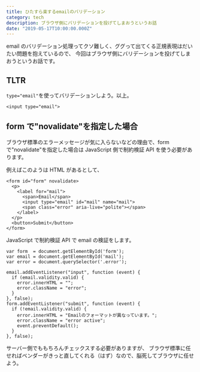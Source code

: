 ```yaml
---
title: ひたすら楽するemailのバリデーション
category: tech
description: ブラウザ側にバリデーションを投げてしまおうというお話
date: "2019-05-17T10:00:00.000Z"
---
```


email のバリデーション処理ってクソ難しく、ググって出てくる正規表現はだいたい問題を抱えているので、
今回はブラウザ側にバリデーションを投げてしまおうというお話です。

## TLTR

`type="email"`を使ってバリデーションしよう。以上。

```
<input type="email">
```

## form で"novalidate"を指定した場合

ブラウザ標準のエラーメッセージが気に入らないなどの理由で、form で"novalidate"を指定した場合は JavaScript 側で制約検証 API を使う必要があります。

例えばこのようは HTML があるとして、

```
<form id="form" novalidate>
  <p>
    <label for="mail">
      <span>Email</span>
      <input type="email" id="mail" name="mail">
      <span class="error" aria-live="polite"></span>
    </label>
  </p>
  <button>Submit</button>
</form>
```

JavaScript で制約検証 API で email の検証をします。

```
var form  = document.getElementById('form');
var email = document.getElementById('mail');
var error = document.querySelector('.error');

email.addEventListener("input", function (event) {
  if (email.validity.valid) {
    error.innerHTML = "";
    error.className = "error";
  }
}, false);
form.addEventListener("submit", function (event) {
  if (!email.validity.valid) {
    error.innerHTML = "Emailのフォーマットが異なっています。";
    error.className = "error active";
    event.preventDefault();
  }
}, false);
```

サーバー側でももちろんチェックスする必要がありますが、
ブラウザ標準に任せればベンダーがきっと直してくれる（はず）なので、脳死してブラウザに任せよう。
